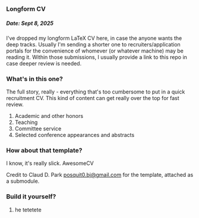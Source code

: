 ### Longform CV

##### Date: Sept 8, 2025

I've dropped my longform LaTeX CV here, in case the anyone wants the deep tracks. Usually I'm sending a shorter one to recruiters/application portals for the convenience of whomever (or whatever machine) may be reading it. Within those submissions, I usually provide a link to this repo in case deeper review is needed.

### What's in this one?

The full story, really - everything that's too cumbersome to put in a quick recruitment CV. This kind of content can get really over the top for fast review.

1. Academic and other honors
2. Teaching
3. Committee service
4. Selected conference appearances and abstracts

### How about that template?

I know, it's really slick. AwesomeCV

Credit to Claud D. Park <posquit0.bj@gmail.com> for the template, attached as a submodule.

### Build it yourself?

1. he tetetete